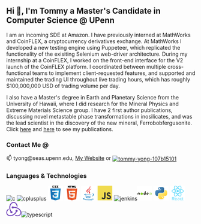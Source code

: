 <h2 align="left">Hi 👋, I'm Tommy a Master's Candidate in Computer Science @ UPenn</h2>
<p align="left">I am an incoming SDE at Amazon. I have previously interned at MathWorks and CoinFLEX, a cryptocurrency derivatives exchange. At MathWorks I developed a new testing engine using Puppeteer, which replicated the functionality of the exisiting Selenium web-driver architecture. During my internship at a CoinFLEX, I worked on the front-end interface for the V2 launch of the CoinFLEX platform. I coordinated between multiple cross-functional teams to implement client-requested features, and supported and maintained the trading UI throughout live trading hours, which has roughly $100,000,000 USD of trading volume per day.</p>

<p align="left">I also have a Master's degree in Earth and Planetary Science from the University of Hawaii, where I did research for the Mineral Physics and Extreme Materials Science group. I have 2 first author publications, discussing novel metastable phase transformations in inosilicates, and was the lead scientist in the discovery of the new mineral, Ferrobobfergusonite. Click <a href="https://link.springer.com/article/10.1007%2Fs00269-018-0999-1" target="blank">here</a> and <a href="https://www.mdpi.com/2073-4352/9/10/521" target="blank">here</a> to see my publications.</p>

<h3 align="left">Contact Me @</h3>
<p> 📫 tyong@seas.upenn.edu, <a href="https://www.tommyyong.com/" target="blank">My Website</a> or <a href="https://linkedin.com/in/tommy-yong-107b15101" target="blank"><img align="center" src="https://cdn.jsdelivr.net/npm/simple-icons@3.0.1/icons/linkedin.svg" alt="tommy-yong-107b15101" height="30" width="30" /></a></p>

<h3 align="left">Languages & Technologies</h3>
<p align="left">
<img src="https://raw.githubusercontent.com/abranhe/programming-languages-logos/master/src/c/c_48x48.png" alt="c" width="40" height="40"/> <img src="https://raw.githubusercontent.com/abranhe/programming-languages-logos/master/src/cpp/cpp_48x48.png" alt="cplusplus" width="40" height="40"/> <img src="https://raw.githubusercontent.com/devicons/devicon/master/icons/css3/css3-original-wordmark.svg" alt="css3" width="40" height="40"/>  <img src="https://raw.githubusercontent.com/devicons/devicon/master/icons/html5/html5-original-wordmark.svg" alt="html5" width="40" height="40"/> <img src="https://raw.githubusercontent.com/devicons/devicon/master/icons/java/java-original.svg" alt="java" width="40" height="40"/> <img src="https://raw.githubusercontent.com/devicons/devicon/master/icons/javascript/javascript-original.svg" alt="javascript" width="40" height="40"/> <img src="https://www.vectorlogo.zone/logos/jenkins/jenkins-icon.svg" alt="jenkins" width="40" height="40"/><img src="https://raw.githubusercontent.com/devicons/devicon/master/icons/nodejs/nodejs-original-wordmark.svg" alt="nodejs" width="40" height="40"/> <img src="https://raw.githubusercontent.com/devicons/devicon/master/icons/python/python-original.svg" alt="python" width="40" height="40"/> <img src="https://raw.githubusercontent.com/devicons/devicon/master/icons/react/react-original-wordmark.svg" alt="react" width="40" height="40"/> <img src="https://raw.githubusercontent.com/devicons/devicon/master/icons/redux/redux-original.svg" alt="redux" width="40" height="40"/><img src="https://raw.githubusercontent.com/abranhe/programming-languages-logos/master/src/typescript/typescript_48x48.png" alt="typescript" width="40" height="40"/></p><p align="center">
</p>
